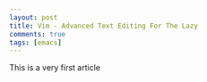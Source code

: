 ```yaml
---
layout: post
title: Vim - Advanced Text Editing For The Lazy
comments: true
tags: [emacs]
---
```


This is a very first article
